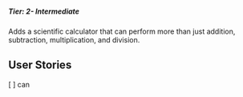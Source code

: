 
##### Tier: 2- Intermediate
Adds a scientific calculator that can perform more than just addition, subtraction, multiplication, and division.
## User Stories
 [ ] can
